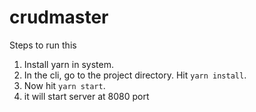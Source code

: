 # crudmaster
Steps to run this

1. Install yarn in system.
2. In the cli, go to the project directory. Hit `yarn install`.
3. Now hit `yarn start`.
4. it will start server at 8080 port
